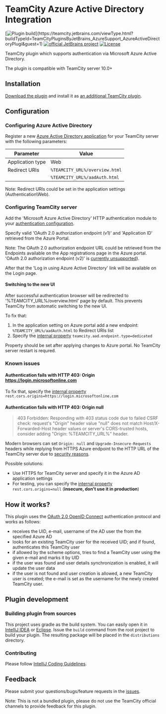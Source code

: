 # TeamCity Azure Active Directory Integration

[![Plugin build](https://teamcity.jetbrains.com/app/rest/builds/buildType:(id:TeamCityPluginsByJetBrains_AzureSupport_AzureActiveDirectoryPlugi),branch:master/statusIcon.svg)](https://teamcity.jetbrains.com/viewType.html?buildTypeId=TeamCityPluginsByJetBrains_AzureSupport_AzureActiveDirectoryPlugi&guest=1)
[![official JetBrains project](http://jb.gg/badges/official.svg)](https://confluence.jetbrains.com/display/ALL/JetBrains+on+GitHub)
[![License](https://img.shields.io/badge/License-Apache%202.0-blue.svg)](https://opensource.org/licenses/Apache-2.0)

TeamCity plugin which supports authentication via Microsoft Azure Active Directory.

The plugin is compatible with TeamCity server 10.0+

## Installation

[Download the plugin](https://plugins.jetbrains.com/plugin/9083-azure-active-directory) and install it as [an additional TeamCity plugin](http://confluence.jetbrains.com/display/TCDL/Installing+Additional+Plugins#InstallingAdditionalPlugins-InstallingTeamCityplugins).

## Configuration

### Configuring Azure Active Directory

Register a new [Azure Active Directory application](https://docs.microsoft.com/en-us/azure/active-directory/develop/active-directory-integrating-applications#adding-an-application) for your TeamCity server with the following parameters:

| Parameter        | Value                          |
| -                | -                              |
| Application type | Web                            |
| Redirect URIs    | `%TEAMCITY_URL%/overview.html` |
|                  | `%TEAMCITY_URL%/aadAuth.html`  |

Note: Redirect URIs could be set in the application settings (Authentication\Web).

### Configuring TeamCity server

Add the 'Microsoft Azure Active Directory' HTTP authentication module to your [authentication configuration](http://confluence.jetbrains.com/display/TCDL/Configuring+Authentication+Settings).

Specify valid 'OAuth 2.0 authorization endpoint (v1)' and 'Application ID' retrieved from the Azure Portal.

Note: The OAuth 2.0 authorization endpoint URL could be retrieved from the Endpoints available on the App registrations page in the Azure portal. 'OAuth 2.0 authorization endpoint (v2)' is [currently unsupported](https://youtrack.jetbrains.com/issue/TW-66221)).

After that the 'Log in using Azure Active Directory' link will be available on the Login page.

#### Switching to the new UI
After successful authentication browser will be redirected to '%TEAMCITY_URL%/overview.html' page by default.
This prevents TeamCity from automatic switching to the new UI.

To fix that:
 1. In the application setting on Azure portal add a new endpoint: `%TEAMCITY_URL%/aadAuth.html` to Redirect URIs list 
 2. Specify the [internal property](https://confluence.jetbrains.com/display/TCDL/Configuring+TeamCity+Server+Startup+Properties) `teamcity.aad.endpoint.type=dedicated`

Property should be set after applying changes to Azure portal.
No TeamCity server restart is requred.

### Known issues

#### Authentication fails with HTTP 403: Origin https://login.microsoftonline.com

To fix that, specify the [internal property](https://confluence.jetbrains.com/display/TCDL/Configuring+TeamCity+Server+Startup+Properties) `rest.cors.origins=https://login.microsoftonline.com`

#### Authentication fails with HTTP 403: Origin null


> 403 Forbidden: Responding with 403 status code due to failed CSRF check: request's "Origin" header value "null" does not match Host/X-Forwarded-Host header values or server's CORS-trusted hosts, consider adding "Origin: %TEAMCITY_URL%" header.

Modern browsers can set `Origin: null` and `Upgrade-Insecure-Requests` headers while replying from HTTPS Azure endpoint to the HTTP URL of the TeamCity server due to [security reasons](https://developer.mozilla.org/en-US/docs/Web/HTTP/Headers/Upgrade-Insecure-Requests).

Possible solutions:
* Use HTTPS for TeamCity server and specify it in the Azure AD application settings
* For testing, you can specify the [internal property](https://confluence.jetbrains.com/display/TCDL/Configuring+TeamCity+Server+Startup+Properties) `rest.cors.origins=null` (**insecure, don't use it in production**)

## How it works?

This plugin uses the [OAuth 2.0 OpenID Connect](https://docs.microsoft.com/en-us/azure/active-directory/develop/active-directory-protocols-openid-connect-code) authentication protocol and works as follows:
- receives the UID, e-mail, username of the AD user the from the specified Azure AD
- looks for an existing TeamCity user for the received UID; and if found, authenticates this TeamCity user
- if allowed by the scheme options, tries to find a TeamCity user using the given e-mail and marks it by UID
- if the user was found and user details synchronization is enabled, it will update the user data
- if the user is not found and user creation is allowed, a new TeamCity user is created; the e-mail is set as the username for the newly created TeamCity user.

## Plugin development

### Building plugin from sources

This project uses gradle as the build system. You can easily open it in [IntelliJ IDEA](https://www.jetbrains.com/idea/help/importing-project-from-gradle-model.html) or [Eclipse](http://gradle.org/eclipse/).
Issue the `build` command from the root project to build your plugin. The resulting package will be placed in the `distributions` directory.

### Contributing

Please follow [IntelliJ Coding Guidelines](http://www.jetbrains.org/display/IJOS/IntelliJ+Coding+Guidelines).

## Feedback

Please submit your questions/bugs/feature requests in the [issues](https://github.com/JetBrains/teamcity-azure-active-directory/issues).

Note: This is not a bundled plugin, please do not use the TeamCity official channels to provide feedback for this plugin.
